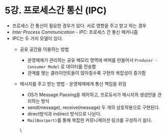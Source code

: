 # 5강. 프로세스간 통신 (IPC)

* 프로세스 간 통신이 필요한 경우가 있다. 서로 영향을 주고 받고 하는 경우
* _Inter Process Communication - IPC_: 프로세스 간 통신 메커니즘
* IPC는 두 가지 모델이 있다.
  * 공유 공간을 이용하는 방법
    * 운영체제가 관리하는 공유 메모리 영역에 버퍼를 만들어서 `Producer - Consumer Model` 로 데이터를 전송함
    * 관계를 맺는 클라이언트들이 많아질수록 구현의 복잡성이 증가함
  *   메시지를 주고 받는 방법 - 운영체제에게 통신 책임을 위임

      * OS가 Message Passing을 제어하고, 프로듀서가 메시지의 생성만을 관리하는 방식
      * send(message), receive(message) 두 개의 상호작용으로 구현된다.
      * direct방식과 indirect 방식으로 나뉜다.
      * `MailBox(port)`를 통해 복잡한 커뮤니케이션 링크를 구성하기 쉽다.

      \
